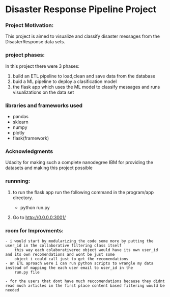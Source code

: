 # Disaster Response Pipeline Project

### Project Motivation:
This project is aimed to visualize and classify disaster messages from the DisasterResponse data sets.

### project phases:
In this project there were 3 phases:
1. build an ETL pipeline to load,clean and save data from the database
2. buid a ML pipeline to deploy a clasification model
3. the flask app which uses the ML model to classify messages and runs visualizations on the data set

### libraries and frameworks used
- pandas
- sklearn
- numpy
- plotly
- flask(framework)

### Acknowledgments
Udacity for making such a complete nanodegree
IBM for providing the datasets and making this project possible

### runnning:
1. to run the flask app run the following command in the program/app directory.

    - python run.py

2. Go to http://0.0.0.0:3001/

### room for Improvments:
	- i would start by modularizing the code some more by putting the user_id in the collaborative filtering class itself
		this way each colaborativerec object would have its own user_id and its own recomendations and wont be just some
		object i could call just to get the recomendations
	- an ETL aproach were i can run python scripts to wrangle my data instead of mapping the each user email to user_id in the 
		run.py file

	- for the users that dont have much reccomendations because they didnt read much articles in the first place content based filtering would be needed

